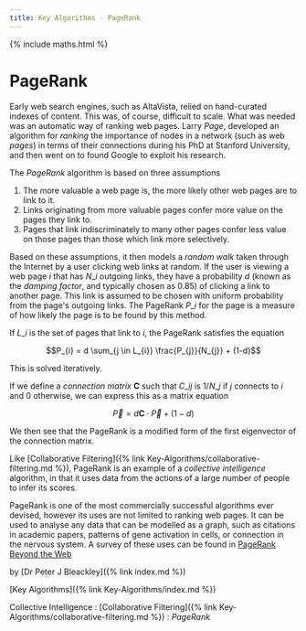```yaml
---
title: Key Algorithms - PageRank
---
```


{% include maths.html %}

# PageRank

Early web search engines, such as AltaVista, relied on hand-curated indexes of content. This was, of course, difficult to scale. What was needed was an automatic way of ranking web pages. Larry *Page*, developed an algorithm for *ranking* the importance of nodes in a network (such as web *pages*) in terms of their connections during his PhD at Stanford University, and then went on to found Google to exploit his research.

The *PageRank* algorithm is based on three assumptions
1. The more valuable a web page is, the more likely other web pages are to link to it.
2. Links originating from more valuable pages confer more value on the pages they link to.
3. Pages that link indiscriminately to many other pages confer less value on those pages than those which link more selectively.

Based on these assumptions, it then models a *random walk* taken through the Internet by a user clicking web links at random. If the user is viewing a web page $i$ that has $N\_{i}$ outgoing links, they have a probability $d$ (known as the *damping factor*, and typically chosen as 0.85) of clicking a link to another page. This link is assumed to be chosen with uniform probability from the page's outgoing links. The PageRank $P\_{i}$ for the page is a measure of how likely the page is to be found by this method.

If $L\_{i}$ is the set of pages that link to $i$, the PageRank satisfies the equation

$$P_{i} = d \sum_{j \in L_{i}} \frac{P_{j}}{N_{j}} + (1-d)$$

This is solved iteratively.

If we define a *connection matrix* $\mathbf{C}$ such that $C\_{ij}$ is $1/N\_{j}$ if $j$ connects to $i$ and 0 otherwise, we can express this as a matrix equation

$$\vec{P} = d \mathbf{C} \cdot \vec{P} + (1-d)$$

We then see that the PageRank is a modified form of the first eigenvector of the connection matrix.

Like [Collaborative Filtering]({% link Key-Algorithms/collaborative-filtering.md %}), PageRank is an example of a *collective intelligence* algorithm, in that it uses data from the actions of a large number of people to infer its scores.

PageRank is one of the most commercially successful algorithms ever devised, however its uses are not limited to ranking web pages. It can be used to analyse any data that can be modelled as a graph, such as citations in academic papers, patterns of gene activation in cells, or connection in the nervous system. A survey of these uses can be found in [PageRank Beyond the Web](https://www.cs.purdue.edu/homes/dgleich/publications/Gleich%202015%20-%20prbeyond.pdf)

by [Dr Peter J Bleackley]({% link index.md %})

[Key Algorithms]({% link Key-Algorithms/index.md %})

Collective Intelligence
: [Collaborative Filtering]({% link Key-Algorithms/collaborative-filtering.md %})
: *PageRank*

